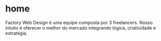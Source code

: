 home
====
Factory Web Design é uma equipe composta por 3 freelancers. 
Nosso intuito é oferecer o melhor do mercado integrando lógica, criatividade e estratégia.
